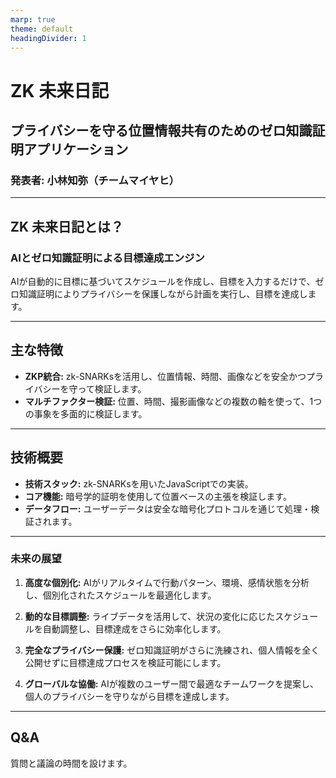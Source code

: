 ```yaml
---
marp: true
theme: default
headingDivider: 1
---
```


# ZK 未来日記

## プライバシーを守る位置情報共有のためのゼロ知識証明アプリケーション

### 発表者: 小林知弥（チームマイヤヒ）

---

## ZK 未来日記とは？
### AIとゼロ知識証明による目標達成エンジン
AIが自動的に目標に基づいてスケジュールを作成し、目標を入力するだけで、ゼロ知識証明によりプライバシーを保護しながら計画を実行し、目標を達成します。

---

## 主な特徴

- **ZKP統合:** zk-SNARKsを活用し、位置情報、時間、画像などを安全かつプライバシーを守って検証します。
- **マルチファクター検証:** 位置、時間、撮影画像などの複数の軸を使って、1つの事象を多面的に検証します。

---

## 技術概要

- **技術スタック:** zk-SNARKsを用いたJavaScriptでの実装。
- **コア機能:** 暗号学的証明を使用して位置ベースの主張を検証します。
- **データフロー:** ユーザーデータは安全な暗号化プロトコルを通じて処理・検証されます。


---

### 未来の展望

1. **高度な個別化:** AIがリアルタイムで行動パターン、環境、感情状態を分析し、個別化されたスケジュールを最適化します。

2. **動的な目標調整:** ライブデータを活用して、状況の変化に応じたスケジュールを自動調整し、目標達成をさらに効率化します。

3. **完全なプライバシー保護:** ゼロ知識証明がさらに洗練され、個人情報を全く公開せずに目標達成プロセスを検証可能にします。

4. **グローバルな協働:** AIが複数のユーザー間で最適なチームワークを提案し、個人のプライバシーを守りながら目標を達成します。

---

## Q&A

質問と議論の時間を設けます。
